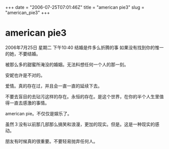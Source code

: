 +++
date = "2006-07-25T07:01:46Z"
title = "american pie3"
slug = "american_pie3"
+++

# american pie3
2006年7月25日 星期二 下午10:40
结婚是件多么折腾的事
如果没有找到你的惟一的她，不要结婚。

被那么多的甜蜜所淹没的婚姻。无法料想任何一个人的那一刻。

安妮也许是不对的。

爱情。真的存在过，并且会一直一直的延续下去。

不要去盲目的去玷污这样的存在。永恒的存在。是这个世界，在你的半个人生里值得一直去感激的事情。

american pie。不仅仅是娱乐了。

虽然３没有以前那几部那么搞笑和浪漫，更加的现实。但是。这是一种现实的感动。


朋友有时候真的很重要。不要轻易抛弃任何人。
